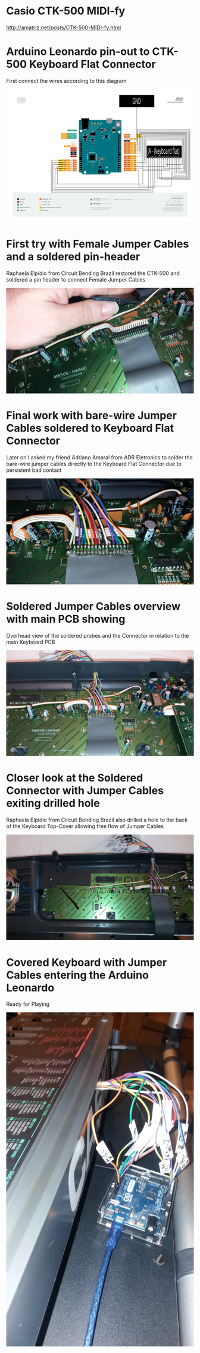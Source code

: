 # Casio CTK-500 MIDI-fy

http://amatriz.net/posts/CTK-500-MIDI-fy.html

# Arduino Leonardo pin-out to CTK-500 Keyboard Flat Connector

First connect the wires according to this diagram

![Arduino Leonardo pin-out to CTK-500 Keyboard Flat Connector](esquema_midificacao.svg "First connect the wires according to this diagram")

# First try with Female Jumper Cables and a soldered pin-header

Raphaela Elpidio from Circuit Bending Brazil restored the CTK-500 and soldered a pin header to connect Female Jumper Cables

![First try with Female Jumper Cables and a soldered pin-header](jumper-connectors-and-pin-header.jpg "Raphaela Elpidio from Circuit Bending Brazil restored the CTK-500 and soldered a pin header to connect Female Jumper Cables")

# Final work with bare-wire Jumper Cables soldered to Keyboard Flat Connector

Later on I asked my friend Adriano Amaral from ADR Eletronics to solder the bare-wire jumper cables directly to the Keyboard Flat Connector due to persistent bad contact

![Final work with bare-wire Jumper Cables soldered to Keyboard Flat Connector](probes-soldered.jpg "Later on I asked my friend Adriano Amaral from ADR Eletronics to solder the bare-wire jumper cables directly to the Keyboard Flat Connector due to persistent bad contact")

# Soldered Jumper Cables overview with main PCB showing

Overhead view of the soldered probes and the Connector in relation to the main Keyboard PCB

![Soldered Jumper Cables overview with main PCB showing](probes-soldered-distance.jpg "Overhead view of the soldered probes and the Connector in relation to the main Keyboard PCB")

# Closer look at the Soldered Connector with Jumper Cables exiting drilled hole

Raphaela Elpidio from Circuit Bending Brazil also drilled a hole to the back of the Keyboard Top-Cover allowing free flow of Jumper Cables

![Closer look at the Soldered Connector with Jumper Cables exiting drilled hole](probes-soldered-interface.jpg "Raphaela Elpidio from Circuit Bending Brazil also drilled a hole to the back of the Keyboard Top-Cover allowing free flow of Jumper Cables")

# Covered Keyboard with Jumper Cables entering the Arduino Leonardo

Ready for Playing

![Covered Keyboard with Jumper Cables entering the Arduino Leonardo](covered-and-trimmed.jpg "Ready for Playing")
